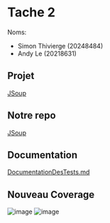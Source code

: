 # Tache 2
Noms:
* Simon Thivierge (20248484)
* Andy Le (20218631)
## Projet
[JSoup](https://github.com/haskaalo/jsoup)
## Notre repo
[JSoup](https://github.com/YellowKappa/jsoup/tree/master)
## Documentation
[DocumentationDesTests.md](https://github.com/YellowKappa/jsoup/blob/master/DocumentationDesTests.md)
## Nouveau Coverage
![image](https://github.com/user-attachments/assets/9255425a-fd1d-4ead-9224-d065cd0c9dd2)
![image](https://github.com/user-attachments/assets/9e6ebd87-44d6-464f-ad61-e402ddee5846)
